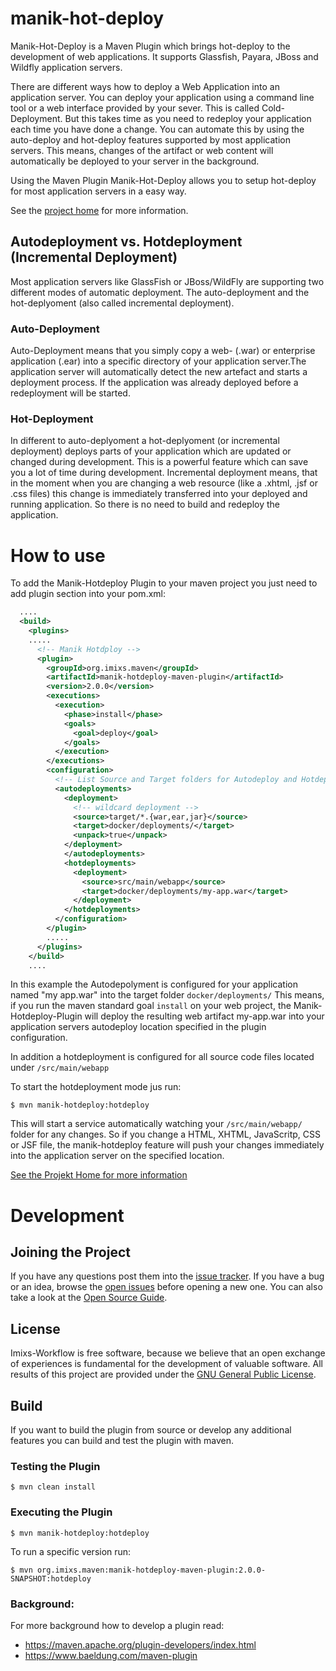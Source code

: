 # manik-hot-deploy

Manik-Hot-Deploy is a Maven Plugin which brings hot-deploy to the development of web applications. It supports Glassfish, Payara, JBoss and Wildfly application servers. 

There are different ways how to deploy a Web Application into an application server. You can deploy your application using a command line tool or a web interface provided by your sever. This is called Cold-Deployment. But this takes time as you need to redeploy your application each time you have done a change. You can automate this by using the auto-deploy and hot-deploy features supported by most application servers. This means, changes of the artifact or web content will automatically be deployed to your server in the background.

Using the Maven Plugin Manik-Hot-Deploy allows you to setup hot-deploy for most application servers in a easy way. 

See the [project home](https://manik.imixs.org/) for more information. 

## Autodeployment vs. Hotdeployment (Incremental Deployment)

Most application servers like GlassFish or JBoss/WildFly are supporting two different modes of 
automatic deployment. The auto-deployment and the hot-deplyoment (also called incremental 
deployment).

### Auto-Deployment

Auto-Deployment means that you simply copy a web- (.war) or enterprise application (.ear) 
into a specific directory of your application server.The application server will automatically detect the 
new artefact and starts a deployment process. If the application was already deployed before 
a redeployment will be started.

### Hot-Deployment

In different to auto-deplyoment a hot-deplyoment (or incremental deployment) deploys parts of your application which are updated or changed during development. This is a powerful feature which can save you a lot of time during development. 
Incremental deployment means, that in the moment when you are changing a web resource (like a .xhtml, .jsf or .css files) this change is immediately transferred into your deployed and running application. So there is no need to build and redeploy the application.


# How to use

To add the Manik-Hotdeploy Plugin to your maven project you just need to add plugin section into your pom.xml:

```xml
  ....
  <build>
    <plugins>
    .....
      <!-- Manik Hotdploy -->
      <plugin>
        <groupId>org.imixs.maven</groupId>
        <artifactId>manik-hotdeploy-maven-plugin</artifactId>
        <version>2.0.0</version>
        <executions>
          <execution>
            <phase>install</phase>
            <goals>
              <goal>deploy</goal>
            </goals>
          </execution>
        </executions>
        <configuration>
          <!-- List Source and Target folders for Autodeploy and Hotdeploy -->
          <autodeployments>
            <deployment>
              <!-- wildcard deployment -->
              <source>target/*.{war,ear,jar}</source>
              <target>docker/deployments/</target>
              <unpack>true</unpack>						
            </deployment>
            </autodeployments>
            <hotdeployments>
              <deployment>
                <source>src/main/webapp</source>
                <target>docker/deployments/my-app.war</target>
              </deployment>						
            </hotdeployments>
          </configuration>
        </plugin>
        .....
      </plugins>
    </build>
    ....
```



In this example the Autodepolyment is configured for your application named "my app.war" into the target folder `docker/deployments/`
This means, if you run the maven standard goal `install` on your web project, the Manik-Hotdeploy-Plugin will deploy the resulting web artifact my-app.war into your application servers autodeploy location specified in the plugin configuration.

In addition a hotdeployment is configured for all source code files located under `/src/main/webapp`

To start the hotdeployment mode jus run:

	$ mvn manik-hotdeploy:hotdeploy

This will start a service automatically watching your `/src/main/webapp/` folder for any changes. So if you change a HTML, XHTML, JavaScritp, CSS or JSF file, the manik-hotdeploy feature will push your changes immediately into the application server on the specified location. 

[See the Projekt Home for more information](https://manik.imixs.org/)


# Development

## Joining the Project

If you have any questions post them into the [issue tracker](https://github.com/imixs/imixs/manik-hot-deploy/issues).
If you have a bug or an idea, browse the [open issues](https://github.com/imixs/manik-hot-deploy/issues) before opening a new one. You can also take a look at the [Open Source Guide](https://opensource.guide/).


## License

Imixs-Workflow is free software, because we believe that an open exchange of experiences is fundamental for the development of valuable software. All results of this project are provided under the [GNU General Public License](http://www.gnu.org/licenses/gpl-3.0.en.html). 


## Build 

If you want to build the plugin from source or develop any additional features you can build and test the plugin with maven.

### Testing the Plugin

	$ mvn clean install

### Executing the Plugin

	$ mvn manik-hotdeploy:hotdeploy

To run a specific version run:

	$ mvn org.imixs.maven:manik-hotdeploy-maven-plugin:2.0.0-SNAPSHOT:hotdeploy
	


### Background:

For more background how to develop a plugin read:

 - https://maven.apache.org/plugin-developers/index.html
 - https://www.baeldung.com/maven-plugin
	
